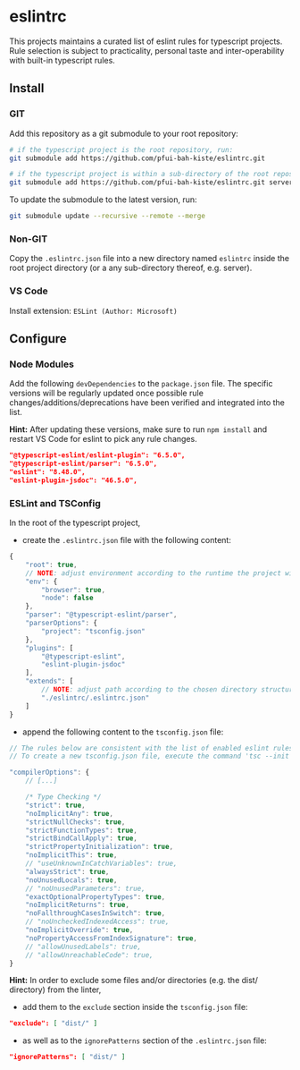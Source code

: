 # eslintrc
This projects maintains a curated list of eslint rules for typescript projects.
Rule selection is subject to practicality, personal taste and inter-operability with built-in typescript rules.

## Install

### GIT

Add this repository as a git submodule to your root repository:
```bash
# if the typescript project is the root repository, run:
git submodule add https://github.com/pfui-bah-kiste/eslintrc.git

# if the typescript project is within a sub-directory of the root repository, e.g. server, run:
git submodule add https://github.com/pfui-bah-kiste/eslintrc.git server/eslintrc
```

To update the submodule to the latest version, run:
```bash
git submodule update --recursive --remote --merge
```

### Non-GIT

Copy the ```.eslintrc.json``` file into a new directory named ```eslintrc``` inside the root project directory (or a any sub-directory thereof, e.g. server).

### VS Code

Install extension:
```ESLint (Author: Microsoft)```

## Configure

### Node Modules

Add the following ```devDependencies``` to the ```package.json``` file. The specific versions will be regularly updated once possible rule changes/additions/deprecations have been verified and integrated into the list.

__Hint:__ After updating these versions, make sure to run ```npm install``` and restart VS Code for eslint to pick any rule changes.

```json
"@typescript-eslint/eslint-plugin": "6.5.0",
"@typescript-eslint/parser": "6.5.0",
"eslint": "8.48.0",
"eslint-plugin-jsdoc": "46.5.0",
```

### ESLint and TSConfig

In the root of the typescript project,

* create the ```.eslintrc.json``` file with the following content:
```javascript
{
    "root": true,
    // NOTE: adjust environment according to the runtime the project will be executed in
    "env": {
        "browser": true,
        "node": false
    },
    "parser": "@typescript-eslint/parser",
    "parserOptions": {
        "project": "tsconfig.json"
    },
    "plugins": [
        "@typescript-eslint",
        "eslint-plugin-jsdoc"
    ],
    "extends": [
        // NOTE: adjust path according to the chosen directory structure
        "./eslintrc/.eslintrc.json"
    ]
}
```

* append the following content to the ```tsconfig.json``` file:
```javascript
// The rules below are consistent with the list of enabled eslint rules.
// To create a new tsconfig.json file, execute the command 'tsc --init'.

"compilerOptions": {
    // [...]

    /* Type Checking */
    "strict": true,
    "noImplicitAny": true,
    "strictNullChecks": true,
    "strictFunctionTypes": true,
    "strictBindCallApply": true,
    "strictPropertyInitialization": true,
    "noImplicitThis": true,
    // "useUnknownInCatchVariables": true,
    "alwaysStrict": true,
    "noUnusedLocals": true,
    // "noUnusedParameters": true,
    "exactOptionalPropertyTypes": true,
    "noImplicitReturns": true,
    "noFallthroughCasesInSwitch": true,
    // "noUncheckedIndexedAccess": true,
    "noImplicitOverride": true,
    "noPropertyAccessFromIndexSignature": true,
    // "allowUnusedLabels": true,
    // "allowUnreachableCode": true,
}
```

__Hint:__ In order to exclude some files and/or directories (e.g. the dist/ directory) from the linter,
* add them to the ```exclude``` section inside the ```tsconfig.json``` file:

```json
"exclude": [ "dist/" ]
```

* as well as to the ```ignorePatterns``` section of the ```.eslintrc.json``` file:

```json
"ignorePatterns": [ "dist/" ]
```
